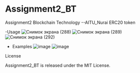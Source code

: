 # Assignment2_BT
Assignment2 Blockchain Technology
   --AITU_Nurai ERC20 token
   
   
   -Usage
![Снимок экрана (288)](https://user-images.githubusercontent.com/80448087/193298801-8fd8e23d-9a4d-42ab-94c4-2688f46a1e70.png)
![Снимок экрана (289)](https://user-images.githubusercontent.com/80448087/193299111-ce266cde-c16b-4d0e-a6c2-c3c1189f211c.png)
![Снимок экрана (292)](https://user-images.githubusercontent.com/80448087/193299178-f50c025a-da8b-41ab-8c25-cc35ae11179d.png)

   - Examples
   ![image](https://user-images.githubusercontent.com/80448087/193301082-6336f0e5-a620-4e11-b9fc-8874b1604ded.png)
   ![image](https://user-images.githubusercontent.com/80448087/193301035-7d33a519-660c-4362-97ca-7d17b973bd51.png)

 License




Assignment2_BT is released under the MIT License.
